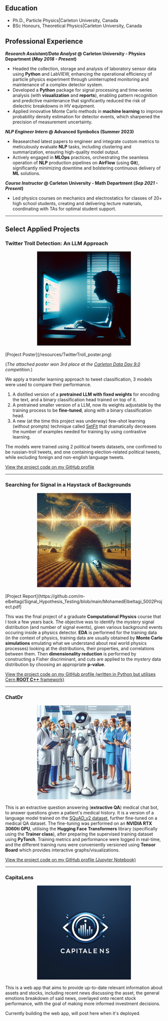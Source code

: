 ## Education
- Ph.D., Particle Physics|Carleton University, Canada
- BSc Honours, Theoretical Physics|Carleton University, Canada
  
## Professional Experience

**_Research Assistant/Data Analyst_ @ Carleton University - Physics Department (_May 2018 - Present_)**
- Headed the collection, storage and analysis of laboratory sensor data using **Python** and LabVIEW, enhancing the operational efficiency of particle physics experiment through uninterrupted monitoring and maintenance of a complex detector system.
- Developed a **Python** package for signal processing and time-series analysis (with **visualization** and **reports**), enabling pattern recognition and predictive maintenance that significantly reduced the risk of dielectric breakdowns in HV equipment.
- Applied innovative Monte Carlo methods in **machine learning** to improve probability density estimation for detector events, which sharpened the precision of measurement uncertainty. 


**_NLP Engineer Intern_ @ Advanced Symbolics (Summer 2023)**
- Reasearched latest papers to engineer and integrate custom metrics to meticulously evaluate **NLP** tasks, including clustering and summarization, ensuring high-quality model output.
- Actively engaged in **MLOps** practices, orchestrating the seamless operation of **NLP** production pipelines on **AirFlow** (using **Git**), significantly minimizing downtime and bolstering continuous delivery of **ML** solutions.

**_Course Instructor_ @ Carleton University - Math Department (_Sep 2021 - Present_)**
- Led physics courses on mechanics and electrostatics for classes of 20+ high school students, creating and delivering lecture materials, coordinating with TAs for optimal student support.

---
## Select Applied Projects
### Twitter Troll Detection: An LLM Approach

<div style="text-align: center;">
  <img src="/resources/TwitterTroll_cover.png?raw=true" width="300" height="300"/>
</div>

<br>
[Project Poster](/resources/TwitterTroll_poster.png)

(_The attached poster won 3rd place at the [Carleton Data Day 9.0](https://science.carleton.ca/dataday9/) competition._)

We apply a transfer learning approach to tweet classification, 3 models were used to compare their performance. 
1. A distilled version of a **pretrained LLM with fixed weights** for encoding the text, and a binary classification head trained on top of it. 
2. A pretrained smaller version of a LLM, now its weights adjustable by the training process to be **fine-tuned**, along with a binary classification head. 
3. A new (at the time this project was underway) few-shot learning (without prompts) technique called [SetFit](https://huggingface.co/blog/setfit) that dramatically decreases the number of examples needed for training by using contrastive learning.

The models were trained using 2 political tweets datasets, one confirmed to be russian-troll tweets, and one containing election-related political tweets, while excluding foreign and non-english language tweets.

[View the project code on my GitHub profile](https://github.com/m-elbeltagi/Twitter_Troll_Detection)

---

### Searching for Signal in a Haystack of Backgrounds

<div style="text-align: center;">
  <img src="/resources/SignalSearch_cover.png?raw=true" width="300" height="300"/>
</div>

<br>
[Project Report](https://github.com/m-elbeltagi/Signal_Hypothesis_Testing/blob/main/MohamedElbeltagi_5002Project.pdf)

This was the final project of a graduate **Computational Physics** course that I took a few years back. The objective was to identify the _mystery_ signal distribution (and number of signal events), given various background events occuring inside a physics detector. **EDA** is performed for the training data (in the context of physics, training data are usually obtained by **Monte Carlo simulations** emulating what we understand about real world physics processes) looking at the distributions, their properties, and correlations between them. Then **dimensionality reduction** is performed by constructing a Fisher discriminant, and cuts are applied to the _mystery_ data distribution by choosing an appropriate **p-value**. 

[View the project code on my GitHub profile (written in Python but utilises Cern **ROOT C++** framework)](https://github.com/m-elbeltagi/Signal_Hypothesis_Testing)

---
### ChatDr

<div style="text-align: center;">
  <img src="/resources/ChatDr_cover.png?raw=true" width="300" height="300"/>
</div>

This is an extractive question answering (**extractive QA**) medical chat bot, to answer questions given a patient's medical history. It is a version of a language model trained on the [SQuAD_v2 dataset](https://huggingface.co/datasets/squad_v2), further fine-tuned on a medical QA dataset. The fine-tuning was performed on an **NVIDIA RTX 3060ti GPU**, utilising the **Hugging Face Transformers** library (specifically using the **Trainer class**), after preparing the supervised training dataset using **PyTorch**. Training metrics and performance were logged in real-time, and the different training runs were conveniently versioned using **Tensor Board** which provides interactive graphs/visualizations.

[View the project code on my GitHub profile (Jupyter Notebook)](https://github.com/m-elbeltagi/ChatDr)

---

### CapitaLens

<div style="text-align: center;">
  <img src="/resources/CapitaLens_cover.png?raw=true" width="300" height="300"/>
</div>

This is a web app that aims to provide up-to-date relevant information about assets and stocks, including recent news discussing the asset, the general emotions breakdown of said news, overlayed onto recent stock performance, with the goal of making more informed investment decisions.

Currently building the web app, will post here when it's deployed.
